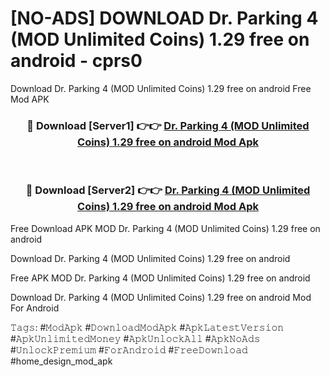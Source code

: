 # [NO-ADS] DOWNLOAD Dr. Parking 4 (MOD Unlimited Coins) 1.29 free on android - cprs0
Download Dr. Parking 4 (MOD Unlimited Coins) 1.29 free on android Free Mod APK

<div align="center">
<h3>🔴 Download [Server1] 👉👉 <a href="https://apk-comot.site?title=Dr._Parking_4_(MOD_Unlimited_Coins)_1.29_free_on_android">Dr. Parking 4 (MOD Unlimited Coins) 1.29 free on android Mod Apk</a></h3><br>

<h3>🔴 Download [Server2] 👉👉 <a href="https://apk-comot.site?title=Dr._Parking_4_(MOD_Unlimited_Coins)_1.29_free_on_android">Dr. Parking 4 (MOD Unlimited Coins) 1.29 free on android Mod Apk</a></h3>
</div>


Free Download APK MOD Dr. Parking 4 (MOD Unlimited Coins) 1.29 free on android

Download Dr. Parking 4 (MOD Unlimited Coins) 1.29 free on android 

Free APK MOD Dr. Parking 4 (MOD Unlimited Coins) 1.29 free on android 

Download Dr. Parking 4 (MOD Unlimited Coins) 1.29 free on android Mod For Android

𝚃𝚊𝚐𝚜: #𝙼𝚘𝚍𝙰𝚙𝚔 #𝙳𝚘𝚠𝚗𝚕𝚘𝚊𝚍𝙼𝚘𝚍𝙰𝚙𝚔 #𝙰𝚙𝚔𝙻𝚊𝚝𝚎𝚜𝚝𝚅𝚎𝚛𝚜𝚒𝚘𝚗 #𝙰𝚙𝚔𝚄𝚗𝚕𝚒𝚖𝚒𝚝𝚎𝚍𝙼𝚘𝚗𝚎𝚢 #𝙰𝚙𝚔𝚄𝚗𝚕𝚘𝚌𝚔𝙰𝚕𝚕 #𝙰𝚙𝚔𝙽𝚘𝙰𝚍𝚜 #𝚄𝚗𝚕𝚘𝚌𝚔𝙿𝚛𝚎𝚖𝚒𝚞𝚖 #𝙵𝚘𝚛𝙰𝚗𝚍𝚛𝚘𝚒𝚍 #𝙵𝚛𝚎𝚎𝙳𝚘𝚠𝚗𝚕𝚘𝚊𝚍 #home_design_mod_apk